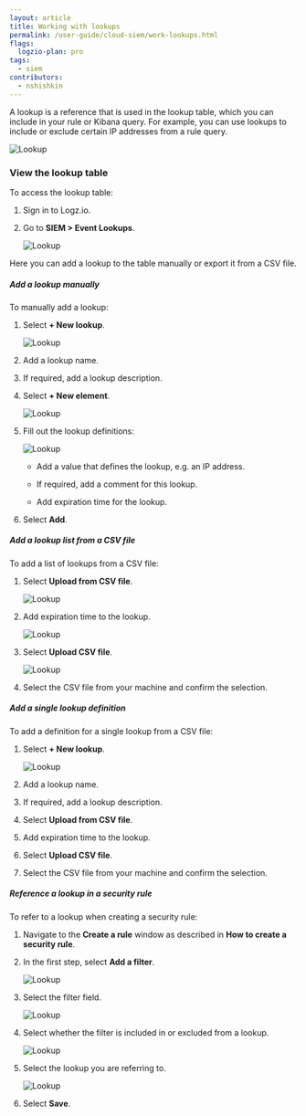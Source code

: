 ```yaml
---
layout: article
title: Working with lookups
permalink: /user-guide/cloud-siem/work-lookups.html
flags:
  logzio-plan: pro
tags:
  - siem
contributors:
  - nshishkin
---
```


A lookup is a reference that is used in the lookup table, which you can include in your rule or Kibana query. For example, you can use lookups to include or exclude certain IP addresses from a rule query.

   ![Lookup](https://dytvr9ot2sszz.cloudfront.net/logz-docs/siem-quick-start/lookup-2.png)


### View the lookup table

To access the lookup table:

1. Sign in to Logz.io.

2. Go to **SIEM > Event Lookups**.

   ![Lookup](https://dytvr9ot2sszz.cloudfront.net/logz-docs/siem-quick-start/lookup-1.png)


Here you can add a lookup to the table manually or export it from a CSV file.



##### Add a lookup manually

To manually add a lookup:

1. Select **+ New lookup**.

   ![Lookup](https://dytvr9ot2sszz.cloudfront.net/logz-docs/siem-quick-start/lookup-3.png)

2. Add a lookup name.

3. If required, add a lookup description.

4. Select **+ New element**.

   ![Lookup](https://dytvr9ot2sszz.cloudfront.net/logz-docs/siem-quick-start/lookup-4.png)
   
5. Fill out the lookup definitions:

   ![Lookup](https://dytvr9ot2sszz.cloudfront.net/logz-docs/siem-quick-start/lookup-5.png)


   * Add a value that defines the lookup, e.g. an IP address.

   * If required, add a comment for this lookup.

   * Add expiration time for the lookup.

8. Select **Add**.




##### Add a lookup list from a CSV file

To add a list of lookups from a CSV file:



1. Select **Upload from CSV file**.

   ![Lookup](https://dytvr9ot2sszz.cloudfront.net/logz-docs/siem-quick-start/lookup-6.png)


2. Add expiration time to the lookup.

   ![Lookup](https://dytvr9ot2sszz.cloudfront.net/logz-docs/siem-quick-start/lookup-7.png)


3. Select **Upload CSV file**.

   ![Lookup](https://dytvr9ot2sszz.cloudfront.net/logz-docs/siem-quick-start/lookup-8.png)


4. Select the CSV file from your machine and confirm the selection.




##### Add a single lookup definition

To add a definition for a single lookup from a CSV file:


1. Select **+ New lookup**.

   ![Lookup](https://dytvr9ot2sszz.cloudfront.net/logz-docs/siem-quick-start/lookup-9.png)


2. Add a lookup name.

3. If required, add a lookup description.

4. Select **Upload from CSV file**.

5. Add expiration time to the lookup.

6. Select **Upload CSV file**.

7. Select the CSV file from your machine and confirm the selection.


##### Reference a lookup in a security rule

To refer to a lookup when creating a security rule:

1. Navigate to the **Create a rule** window as described in **How to create a security rule**.

2. In the first step, select **Add a filter**.

   ![Lookup](https://dytvr9ot2sszz.cloudfront.net/logz-docs/siem-quick-start/lookup-10.png)

3. Select the filter field.

   ![Lookup](https://dytvr9ot2sszz.cloudfront.net/logz-docs/siem-quick-start/lookup-11.png)

4. Select whether the filter is included in or excluded from a lookup.

   ![Lookup](https://dytvr9ot2sszz.cloudfront.net/logz-docs/siem-quick-start/lookup-12.png)

5. Select the lookup you are referring to.

   ![Lookup](https://dytvr9ot2sszz.cloudfront.net/logz-docs/siem-quick-start/lookup-13.png)


6. Select **Save**.
